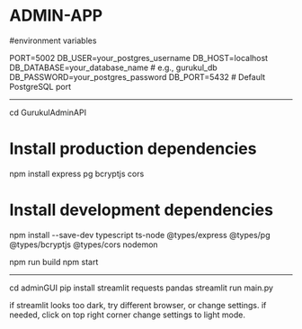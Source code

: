 # ADMIN-APP
#environment variables 

PORT=5002
DB_USER=your_postgres_username
DB_HOST=localhost
DB_DATABASE=your_database_name # e.g., gurukul_db
DB_PASSWORD=your_postgres_password
DB_PORT=5432 # Default PostgreSQL port

--------------------------------------------
cd GurukulAdminAPI
# Install production dependencies
npm install express pg bcryptjs cors

# Install development dependencies
npm install --save-dev typescript ts-node @types/express @types/pg @types/bcryptjs @types/cors nodemon


npm run build
npm start


--------------------
cd adminGUI
pip install streamlit requests pandas
streamlit run main.py

if streamlit looks too dark, try different browser, or change settings.
if needed, click on top right corner change settings to light mode.

